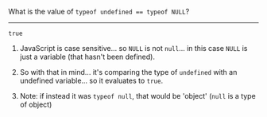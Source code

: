 What is the value of `typeof undefined == typeof NULL`?

---

`true`

1. JavaScript is case sensitive... so `NULL` is not `null`... in this case `NULL` is just a variable (that hasn't been defined). 

2. So with that in mind... it's comparing the type of `undefined` with an undefined variable... so it evaluates to `true`.

3. Note: if instead it was `typeof null`, that would be 'object' (`null` is a type of object)